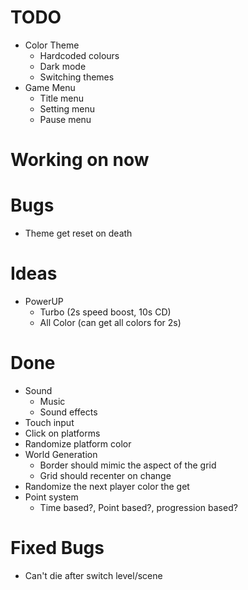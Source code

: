 #   TODO
-   Color Theme
    +   Hardcoded colours
    +   Dark mode
    -   Switching themes
-   Game Menu
    +   Title menu
    -   Setting menu
    -   Pause menu

#   Working on now

#   Bugs
-   Theme get reset on death

#   Ideas
-   PowerUP
    -   Turbo (2s speed boost, 10s CD)
    -   All Color (can get all colors for 2s)

#   Done
+   Sound
    +   Music
    +   Sound effects
+   Touch input
+   Click on platforms
+   Randomize platform color
+   World Generation
    +   Border should mimic the aspect of the grid
    +   Grid should recenter on change
+   Randomize the next player color the get
+   Point system
    +   Time based?, Point based?, progression based?

#   Fixed Bugs
+   Can't die after switch level/scene